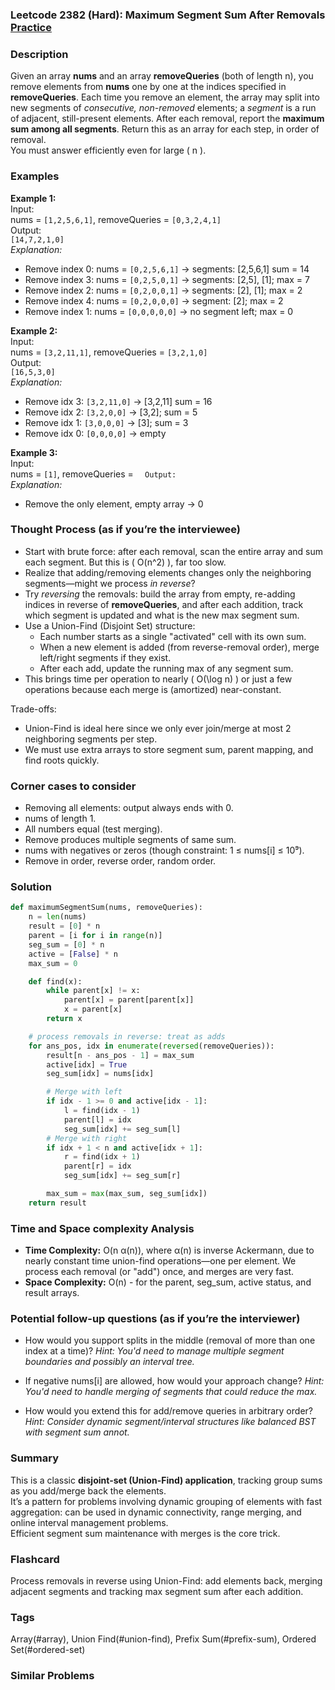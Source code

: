 ### Leetcode 2382 (Hard): Maximum Segment Sum After Removals [Practice](https://leetcode.com/problems/maximum-segment-sum-after-removals)

### Description  
Given an array **nums** and an array **removeQueries** (both of length n), you remove elements from **nums** one by one at the indices specified in **removeQueries**. Each time you remove an element, the array may split into new segments of *consecutive, non-removed* elements; a *segment* is a run of adjacent, still-present elements. After each removal, report the **maximum sum among all segments**. Return this as an array for each step, in order of removal.  
You must answer efficiently even for large \( n \).

### Examples  

**Example 1:**  
Input:  
nums = `[1,2,5,6,1]`, removeQueries = `[0,3,2,4,1]`  
Output:  
`[14,7,2,1,0]`  
*Explanation:*
- Remove index 0: nums = `[0,2,5,6,1]` → segments: [2,5,6,1] sum = 14
- Remove index 3: nums = `[0,2,5,0,1]` → segments: [2,5], [1]; max = 7
- Remove index 2: nums = `[0,2,0,0,1]` → segments: [2], [1]; max = 2
- Remove index 4: nums = `[0,2,0,0,0]` → segment: [2]; max = 2
- Remove index 1: nums = `[0,0,0,0,0]` → no segment left; max = 0

**Example 2:**  
Input:  
nums = `[3,2,11,1]`, removeQueries = `[3,2,1,0]`  
Output:  
`[16,5,3,0]`  
*Explanation:*
- Remove idx 3: `[3,2,11,0]` → [3,2,11] sum = 16
- Remove idx 2: `[3,2,0,0]` → [3,2]; sum = 5
- Remove idx 1: `[3,0,0,0]` → [3]; sum = 3
- Remove idx 0: `[0,0,0,0]` → empty

**Example 3:**  
Input:  
nums = `[1]`, removeQueries = ``  
Output:  
``  
*Explanation:*
- Remove the only element, empty array → 0

### Thought Process (as if you’re the interviewee)  
- Start with brute force: after each removal, scan the entire array and sum each segment. But this is \( O(n^2) \), far too slow.
- Realize that adding/removing elements changes only the neighboring segments—might we process *in reverse*?
- Try *reversing* the removals: build the array from empty, re-adding indices in reverse of **removeQueries**, and after each addition, track which segment is updated and what is the new max segment sum.
- Use a Union-Find (Disjoint Set) structure:
  - Each number starts as a single "activated" cell with its own sum.
  - When a new element is added (from reverse-removal order), merge left/right segments if they exist.
  - After each add, update the running max of any segment sum.
- This brings time per operation to nearly \( O(\log n) \) or just a few operations because each merge is (amortized) near-constant.

Trade-offs:
- Union-Find is ideal here since we only ever join/merge at most 2 neighboring segments per step.
- We must use extra arrays to store segment sum, parent mapping, and find roots quickly.

### Corner cases to consider  
- Removing all elements: output always ends with 0.
- nums of length 1.
- All numbers equal (test merging).
- Remove produces multiple segments of same sum.
- nums with negatives or zeros (though constraint: 1 ≤ nums[i] ≤ 10⁹).
- Remove in order, reverse order, random order.

### Solution

```python
def maximumSegmentSum(nums, removeQueries):
    n = len(nums)
    result = [0] * n
    parent = [i for i in range(n)]
    seg_sum = [0] * n
    active = [False] * n
    max_sum = 0

    def find(x):
        while parent[x] != x:
            parent[x] = parent[parent[x]]
            x = parent[x]
        return x

    # process removals in reverse: treat as adds
    for ans_pos, idx in enumerate(reversed(removeQueries)):
        result[n - ans_pos - 1] = max_sum
        active[idx] = True
        seg_sum[idx] = nums[idx]

        # Merge with left
        if idx - 1 >= 0 and active[idx - 1]:
            l = find(idx - 1)
            parent[l] = idx
            seg_sum[idx] += seg_sum[l]
        # Merge with right
        if idx + 1 < n and active[idx + 1]:
            r = find(idx + 1)
            parent[r] = idx
            seg_sum[idx] += seg_sum[r]

        max_sum = max(max_sum, seg_sum[idx])
    return result
```

### Time and Space complexity Analysis  

- **Time Complexity:** O(n α(n)), where α(n) is inverse Ackermann, due to nearly constant time union-find operations—one per element. We process each removal (or "add") once, and merges are very fast.
- **Space Complexity:** O(n) - for the parent, seg_sum, active status, and result arrays.

### Potential follow-up questions (as if you’re the interviewer)  

- How would you support splits in the middle (removal of more than one index at a time)?
  *Hint: You'd need to manage multiple segment boundaries and possibly an interval tree.*

- If negative nums[i] are allowed, how would your approach change?
  *Hint: You'd need to handle merging of segments that could reduce the max.*

- How would you extend this for add/remove queries in arbitrary order?
  *Hint: Consider dynamic segment/interval structures like balanced BST with segment sum annot.*

### Summary
This is a classic **disjoint-set (Union-Find) application**, tracking group sums as you add/merge back the elements.  
It’s a pattern for problems involving dynamic grouping of elements with fast aggregation: can be used in dynamic connectivity, range merging, and online interval management problems.  
Efficient segment sum maintenance with merges is the core trick.


### Flashcard
Process removals in reverse using Union-Find: add elements back, merging adjacent segments and tracking max segment sum after each addition.

### Tags
Array(#array), Union Find(#union-find), Prefix Sum(#prefix-sum), Ordered Set(#ordered-set)

### Similar Problems
